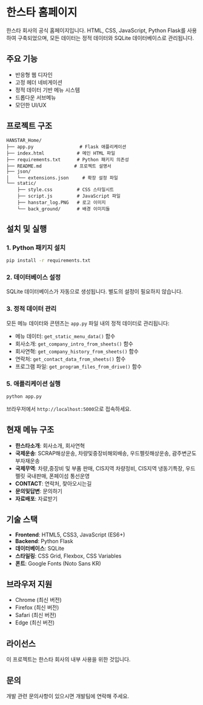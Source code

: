 # 한스타 홈페이지

한스타 회사의 공식 홈페이지입니다. HTML, CSS, JavaScript, Python Flask를 사용하여 구축되었으며, 모든 데이터는 정적 데이터와 SQLite 데이터베이스로 관리됩니다.

## 주요 기능

- 반응형 웹 디자인
- 고정 헤더 네비게이션
- 정적 데이터 기반 메뉴 시스템
- 드롭다운 서브메뉴
- 모던한 UI/UX

## 프로젝트 구조

```
HANSTAR_Home/
├── app.py                 # Flask 애플리케이션
├── index.html            # 메인 HTML 파일
├── requirements.txt      # Python 패키지 의존성
├── README.md            # 프로젝트 설명서
├── json/
│   └── extensions.json     # 확장 설정 파일
└── static/
    ├── style.css         # CSS 스타일시트
    ├── script.js         # JavaScript 파일
    ├── hanstar_log.PNG   # 로고 이미지
    └── back_ground/      # 배경 이미지들
```

## 설치 및 실행

### 1. Python 패키지 설치

```bash
pip install -r requirements.txt
```

### 2. 데이터베이스 설정

SQLite 데이터베이스가 자동으로 생성됩니다. 별도의 설정이 필요하지 않습니다.

### 3. 정적 데이터 관리

모든 메뉴 데이터와 콘텐츠는 `app.py` 파일 내의 정적 데이터로 관리됩니다:
- 메뉴 데이터: `get_static_menu_data()` 함수
- 회사소개: `get_company_intro_from_sheets()` 함수
- 회사연혁: `get_company_history_from_sheets()` 함수
- 연락처: `get_contact_data_from_sheets()` 함수
- 프로그램 파일: `get_program_files_from_drive()` 함수

### 5. 애플리케이션 실행

```bash
python app.py
```

브라우저에서 `http://localhost:5000`으로 접속하세요.

## 현재 메뉴 구조

- **한스타소개**: 회사소개, 회사연혁
- **국제운송**: SCRAP해상운송, 차량및중장비해외배송, 우드펠릿해상운송, 괌주변군도부자재운송
- **국제무역**: 차량,중장비 및 부품 판매, CIS지역 차량정비, CIS지역 냉동기특장, 우드펠릿 국내판매, 폰페이섬 통선운영
- **CONTACT**: 연락처, 찾아오시는길
- **문의및답변**: 문의하기
- **자료배포**: 자료받기

## 기술 스택

- **Frontend**: HTML5, CSS3, JavaScript (ES6+)
- **Backend**: Python Flask
- **데이터베이스**: SQLite
- **스타일링**: CSS Grid, Flexbox, CSS Variables
- **폰트**: Google Fonts (Noto Sans KR)

## 브라우저 지원

- Chrome (최신 버전)
- Firefox (최신 버전)
- Safari (최신 버전)
- Edge (최신 버전)

## 라이선스

이 프로젝트는 한스타 회사의 내부 사용을 위한 것입니다.

## 문의

개발 관련 문의사항이 있으시면 개발팀에 연락해 주세요. 